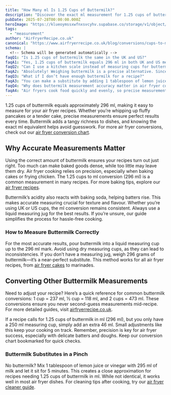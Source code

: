 ```yaml
---
title: "How Many ml Is 1.25 Cups of Buttermilk?"
description: "Discover the exact ml measurement for 1.25 cups of buttermilk for perfect baking results every time."
pubDate: 2025-07-28T00:00:00.000Z
heroImage: "https://klueoymssxwfnxsvcyhv.supabase.co/storage/v1/object/public/Shmucket/how-many-ml-is-1-25-cups-of-buttermilk.webp"
tags:
  - "measurement"
author: "AirFryerRecipe.co.uk"
canonical: "https://www.airfryerrecipe.co.uk/blog/conversions/cups-to-ml/how-many-ml-is-1-25-cups-of-buttermilk"
schema: |
  <!-- Schema will be generated automatically -->
faqQ1: "Is 1.25 cups of buttermilk the same in the UK and US?"
faqA1: "Yes, 1.25 cups of buttermilk equals 296 ml in both UK and US measurements. While cup sizes can vary slightly by country, the ml conversion remains consistent for liquids like buttermilk. Always use a liquid measuring jug for accuracy."
faqQ2: "Can I use a kitchen scale instead of measuring cups for buttermilk?"
faqA2: "Absolutely! Weighing buttermilk is a precise alternative. Since buttermilk’s density is close to water, 296 ml weighs roughly 296 grams. This method is especially useful for air fryer recipes requiring exact measurements."
faqQ3: "What if I don’t have enough buttermilk for a recipe?"
faqA3: "You can make a substitute by adding 1 tablespoon of lemon juice or vinegar to 295 ml of milk. Let it sit for 5 minutes to thicken slightly. While not identical, it works well in most recipes calling for 1.25 cups of buttermilk."
faqQ4: "Why does buttermilk measurement accuracy matter in air fryer cooking?"
faqA4: "Air fryers cook food quickly and evenly, so precise measurements prevent over- or undercooking. Buttermilk’s acidity also affects baking soda reactions, so the right amount ensures proper rise and texture in baked goods. Always measure carefully for best results."
---
```

<p>1.25 cups of buttermilk equals approximately 296 ml, making it easy to measure for your air fryer recipes. Whether you’re whipping up fluffy pancakes or a tender cake, precise measurements ensure perfect results every time. Buttermilk adds a tangy richness to dishes, and knowing the exact ml equivalent helps avoid guesswork. For more air fryer conversions, check out our <a href=https://www.airfryerrecipe.co.uk/air-fryer-conversion-chart>air fryer conversion chart</a>.</p>  

<h2>Why Accurate Measurements Matter</h2>  
<p>Using the correct amount of buttermilk ensures your recipes turn out just right. Too much can make baked goods dense, while too little may leave them dry. Air fryer cooking relies on precision, especially when baking cakes or frying chicken. The 1.25 cups to ml conversion (296 ml) is a common measurement in many recipes. For more baking tips, explore our <a href=https://www.airfryerrecipe.co.uk/recipes>air fryer recipes</a>.</p>  

<p>Buttermilk’s acidity also reacts with baking soda, helping batters rise. This makes accurate measuring crucial for texture and flavour. Whether you’re using UK or US cups, the ml conversion remains consistent. Always use a liquid measuring jug for the best results. If you’re unsure, our guide simplifies the process for hassle-free cooking.</p>  

<h3>How to Measure Buttermilk Correctly</h3>  
<p>For the most accurate results, pour buttermilk into a liquid measuring cup up to the 296 ml mark. Avoid using dry measuring cups, as they can lead to inconsistencies. If you don’t have a measuring jug, weigh 296 grams of buttermilk—it’s a near-perfect substitute. This method works for all air fryer recipes, from <a href=https://www.airfryerrecipe.co.uk/recipe-category/cakes>air fryer cakes</a> to marinades.</p>  

<h2>Converting Other Buttermilk Measurements</h2>  
<p>Need to adjust your recipe? Here’s a quick reference for common buttermilk conversions: 1 cup = 237 ml, ½ cup = 118 ml, and 2 cups = 473 ml. These conversions ensure you never second-guess measurements mid-recipe. For more detailed guides, visit <a href=https://www.airfryerrecipe.co.uk>airfryerrecipe.co.uk</a>.</p>  

<p>If a recipe calls for 1.25 cups of buttermilk in ml (296 ml), but you only have a 250 ml measuring cup, simply add an extra 46 ml. Small adjustments like this keep your cooking on track. Remember, precision is key for air fryer success, especially with delicate batters and doughs. Keep our conversion chart bookmarked for quick checks.</p>  

<h3>Buttermilk Substitutes in a Pinch</h3>  
<p>No buttermilk? Mix 1 tablespoon of lemon juice or vinegar with 295 ml of milk and let it sit for 5 minutes. This creates a close approximation for recipes needing 1.25 cups of buttermilk in ml. While not identical, it works well in most air fryer dishes. For cleaning tips after cooking, try our <a href=https://www.airfryerrecipe.co.uk/air-fryer-cleaner>air fryer cleaner guide</a>.</p>
